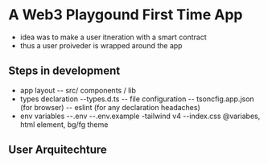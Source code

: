 # A Web3 Playgound First Time App

- idea was to make a user itneration with a smart contract
- thus a user proiveder is wrapped around the app

## Steps in development

- app layout
  -- src/ components / lib
- types declaration
  --types.d.ts
  -- file configuration
  -- tsoncfig.app.json (for browser)
  -- eslint (for any declaration headaches)
- env variables
  --.env
  --.env.example
  -tailwind v4
  --index.css @variabes, html element, bg/fg theme

## User Arquitechture
